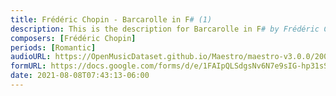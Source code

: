 ```yaml
---
title: Frédéric Chopin - Barcarolle in F# (1)
description: This is the description for Barcarolle in F# by Frédéric Chopin
composers: [Frédéric Chopin]
periods: [Romantic]
audioURL: https://OpenMusicDataset.github.io/Maestro/maestro-v3.0.0/2006/MIDI-Unprocessed_13_R1_2006_01-06_ORIG_MID--AUDIO_13_R1_2006_06_Track06_wav.midi
formURL: https://docs.google.com/forms/d/e/1FAIpQLSdgsNv6N7e9sIG-hp31sSjOpEevaqF09_W4UMae9RA9pn6ASA/viewform
date: 2021-08-08T07:43:13-06:00
---
```

